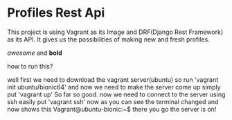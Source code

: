 # Profiles Rest Api 
This project is using Vagrant as its Image and DRF(Django Rest Framework) as its API.
It gives us the possibilities of making new and fresh profiles.   

*awesome* and **bold**


how to run this?


well 
first we need to download the vagrant server(ubuntu) 
so run 
'vagrant init ubuntu/bionic64'
and now we need to make the server come up 
simply put 
'vagrant up'
So far so good. 
now we need to connect to the server using ssh 
easily put 
'vagrant ssh'
now as you can see the terminal changed and now shows this 
Vagrant@ubuntu-bionic:~$
there you go the server is on!